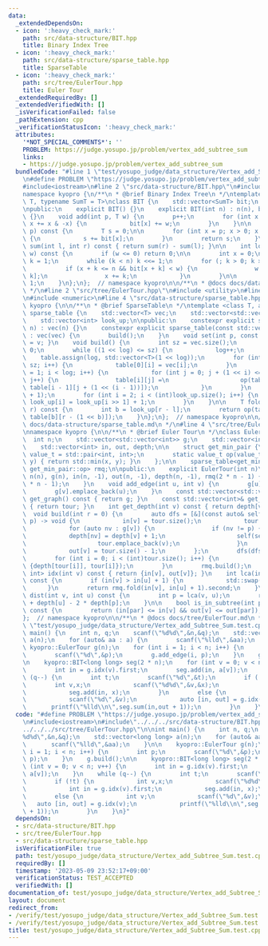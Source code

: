 ```yaml
---
data:
  _extendedDependsOn:
  - icon: ':heavy_check_mark:'
    path: src/data-structure/BIT.hpp
    title: Binary Index Tree
  - icon: ':heavy_check_mark:'
    path: src/data-structure/sparse_table.hpp
    title: SparseTable
  - icon: ':heavy_check_mark:'
    path: src/tree/EulerTour.hpp
    title: Euler Tour
  _extendedRequiredBy: []
  _extendedVerifiedWith: []
  _isVerificationFailed: false
  _pathExtension: cpp
  _verificationStatusIcon: ':heavy_check_mark:'
  attributes:
    '*NOT_SPECIAL_COMMENTS*': ''
    PROBLEM: https://judge.yosupo.jp/problem/vertex_add_subtree_sum
    links:
    - https://judge.yosupo.jp/problem/vertex_add_subtree_sum
  bundledCode: "#line 1 \"test/yosupo_judge/data_structure/Vertex_add_Subtree_Sum.test.cpp\"\
    \n#define PROBLEM \"https://judge.yosupo.jp/problem/vertex_add_subtree_sum\"\n\
    #include<iostream>\n#line 2 \"src/data-structure/BIT.hpp\"\n#include <vector>\n\
    namespace kyopro {\n/**\n * @brief Binary Index Tree\n */\ntemplate <typename\
    \ T, typename SumT = T>\nclass BIT {\n    std::vector<SumT> bit;\n    int n;\n\
    \npublic:\n    explicit BIT() {}\n    explicit BIT(int n) : n(n), bit(n + 1, T())\
    \ {}\n    void add(int p, T w) {\n        p++;\n        for (int x = p; x <= n;\
    \ x += x & -x) {\n            bit[x] += w;\n        }\n    }\n\n    SumT sum(int\
    \ p) const {\n        T s = 0;\n\n        for (int x = p; x > 0; x -= x & -x)\
    \ {\n            s += bit[x];\n        }\n        return s;\n    }\n\n    SumT\
    \ sum(int l, int r) const { return sum(r) - sum(l); }\n\n    int lower_bound(SumT\
    \ w) const {\n        if (w <= 0) return 0;\n\n        int x = 0;\n        int\
    \ k = 1;\n        while (k < n) k <<= 1;\n        for (; k > 0; k >>= 1) {\n \
    \           if (x + k <= n && bit[x + k] < w) {\n                w -= bit[x +\
    \ k];\n                x += k;\n            }\n        }\n\n        return x +\
    \ 1;\n    }\n};\n};  // namespace kyopro\n\n/**\n * @docs docs/data-structure/BIT.md\n\
    \ */\n#line 2 \"src/tree/EulerTour.hpp\"\n#include <utility>\n#line 2 \"src/data-structure/sparse_table.hpp\"\
    \n#include <numeric>\n#line 4 \"src/data-structure/sparse_table.hpp\"\nnamespace\
    \ kyopro {\n\n/**\n * @brief SparseTable\n */\ntemplate <class T, auto op>\nclass\
    \ sparse_table {\n    std::vector<T> vec;\n    std::vector<std::vector<T>> table;\n\
    \    std::vector<int> look_up;\n\npublic:\n    constexpr explicit sparse_table(int\
    \ n) : vec(n) {}\n    constexpr explicit sparse_table(const std::vector<T>& vec)\
    \ : vec(vec) {\n        build();\n    }\n    void set(int p, const T& v) { vec[p]\
    \ = v; }\n    void build() {\n        int sz = vec.size();\n        int log =\
    \ 0;\n        while ((1 << log) <= sz) {\n            log++;\n        }\n    \
    \    table.assign(log, std::vector<T>(1 << log));\n        for (int i = 0; i <\
    \ sz; i++) {\n            table[0][i] = vec[i];\n        }\n        for (int i\
    \ = 1; i < log; i++) {\n            for (int j = 0; j + (1 << i) <= (1 << log);\
    \ j++) {\n                table[i][j] =\n                    op(table[i - 1][j],\
    \ table[i - 1][j + (1 << (i - 1))]);\n            }\n        }\n        look_up.resize(sz\
    \ + 1);\n        for (int i = 2; i < (int)look_up.size(); i++) {\n           \
    \ look_up[i] = look_up[i >> 1] + 1;\n        }\n    }\n\n    T fold(int l, int\
    \ r) const {\n        int b = look_up[r - l];\n        return op(table[b][l],\
    \ table[b][r - (1 << b)]);\n    }\n};\n};  // namespace kyopro\n\n/**\n * @docs\
    \ docs/data-structure/sparse_table.md\n */\n#line 4 \"src/tree/EulerTour.hpp\"\
    \nnamespace kyopro {\n\n/**\n * @brief Euler Tour\n */\nclass EulerTour {\n  \
    \  int n;\n    std::vector<std::vector<int>> g;\n    std::vector<int> tour;\n\
    \    std::vector<int> in, out, depth;\n\n    struct get_min_pair {\n        using\
    \ value_t = std::pair<int, int>;\n        static value_t op(value_t x, value_t\
    \ y) { return std::min(x, y); }\n    };\n\n    sparse_table<get_min_pair::value_t,\
    \ get_min_pair::op> rmq;\n\npublic:\n    explicit EulerTour(int n)\n        :\
    \ n(n), g(n), in(n, -1), out(n, -1), depth(n, -1), rmq(2 * n - 1) {\n        tour.reserve(2\
    \ * n - 1);\n    }\n    void add_edge(int u, int v) {\n        g[u].emplace_back(v);\n\
    \        g[v].emplace_back(u);\n    }\n    const std::vector<std::vector<int>>&\
    \ get_graph() const { return g; }\n    const std::vector<int>& get_tour() const\
    \ { return tour; }\n    int get_depth(int v) const { return depth[v]; }\n\n  \
    \  void build(int r = 0) {\n        auto dfs = [&](const auto& self, int v, int\
    \ p) -> void {\n            in[v] = tour.size();\n            tour.emplace_back(v);\n\
    \            for (auto nv : g[v]) {\n                if (nv != p) {\n        \
    \            depth[nv] = depth[v] + 1;\n                    self(self, nv, v);\n\
    \                    tour.emplace_back(v);\n                }\n            }\n\
    \            out[v] = tour.size() - 1;\n        };\n        dfs(dfs, r, -1);\n\
    \        for (int i = 0; i < (int)tour.size(); i++) {\n            rmq.set(i,\
    \ {depth[tour[i]], tour[i]});\n        }\n        rmq.build();\n    }\n\n    std::pair<int,\
    \ int> idx(int v) const { return {in[v], out[v]}; }\n    int lca(int v, int u)\
    \ const {\n        if (in[v] > in[u] + 1) {\n            std::swap(u, v);\n  \
    \      }\n        return rmq.fold(in[v], in[u] + 1).second;\n    }\n\n    int\
    \ dist(int v, int u) const {\n        int p = lca(v, u);\n        return depth[v]\
    \ + depth[u] - 2 * depth[p];\n    }\n\n    bool is_in_subtree(int par, int v)\
    \ const {\n        return (in[par] <= in[v] && out[v] <= out[par]);\n    }\n};\n\
    };  // namespace kyopro\n\n/**\n * @docs docs/tree/EulerTour.md\n */\n#line 5\
    \ \"test/yosupo_judge/data_structure/Vertex_add_Subtree_Sum.test.cpp\"\n\nint\
    \ main() {\n    int n, q;\n    scanf(\"%d%d\",&n,&q);\n    std::vector<long long>\
    \ a(n);\n    for (auto& aa : a) {\n        scanf(\"%lld\",&aa);\n    }\n\n   \
    \ kyopro::EulerTour g(n);\n    for (int i = 1; i < n; i++) {\n        int p;\n\
    \        scanf(\"%d\",&p);\n        g.add_edge(i, p);\n    }\n    g.build();\n\
    \n    kyopro::BIT<long long> seg(2 * n);\n    for (int v = 0; v < n; v++) {\n\
    \        int in = g.idx(v).first;\n        seg.add(in, a[v]);\n    }\n    while\
    \ (q--) {\n        int t;\n        scanf(\"%d\",&t);\n        if (!t) {\n    \
    \        int v,x;\n            scanf(\"%d%d\",&v,&x);\n            int in = g.idx(v).first;\n\
    \            seg.add(in, x);\n        }\n        else {\n            int v;\n\
    \            scanf(\"%d\",&v);\n            auto [in, out] = g.idx(v);\n     \
    \       printf(\"%lld\\n\",seg.sum(in,out + 1));\n        }\n    }\n}\n"
  code: "#define PROBLEM \"https://judge.yosupo.jp/problem/vertex_add_subtree_sum\"\
    \n#include<iostream>\n#include\"../../../src/data-structure/BIT.hpp\"\n#include\"\
    ../../../src/tree/EulerTour.hpp\"\n\nint main() {\n    int n, q;\n    scanf(\"\
    %d%d\",&n,&q);\n    std::vector<long long> a(n);\n    for (auto& aa : a) {\n \
    \       scanf(\"%lld\",&aa);\n    }\n\n    kyopro::EulerTour g(n);\n    for (int\
    \ i = 1; i < n; i++) {\n        int p;\n        scanf(\"%d\",&p);\n        g.add_edge(i,\
    \ p);\n    }\n    g.build();\n\n    kyopro::BIT<long long> seg(2 * n);\n    for\
    \ (int v = 0; v < n; v++) {\n        int in = g.idx(v).first;\n        seg.add(in,\
    \ a[v]);\n    }\n    while (q--) {\n        int t;\n        scanf(\"%d\",&t);\n\
    \        if (!t) {\n            int v,x;\n            scanf(\"%d%d\",&v,&x);\n\
    \            int in = g.idx(v).first;\n            seg.add(in, x);\n        }\n\
    \        else {\n            int v;\n            scanf(\"%d\",&v);\n         \
    \   auto [in, out] = g.idx(v);\n            printf(\"%lld\\n\",seg.sum(in,out\
    \ + 1));\n        }\n    }\n}"
  dependsOn:
  - src/data-structure/BIT.hpp
  - src/tree/EulerTour.hpp
  - src/data-structure/sparse_table.hpp
  isVerificationFile: true
  path: test/yosupo_judge/data_structure/Vertex_add_Subtree_Sum.test.cpp
  requiredBy: []
  timestamp: '2023-05-09 23:52:17+09:00'
  verificationStatus: TEST_ACCEPTED
  verifiedWith: []
documentation_of: test/yosupo_judge/data_structure/Vertex_add_Subtree_Sum.test.cpp
layout: document
redirect_from:
- /verify/test/yosupo_judge/data_structure/Vertex_add_Subtree_Sum.test.cpp
- /verify/test/yosupo_judge/data_structure/Vertex_add_Subtree_Sum.test.cpp.html
title: test/yosupo_judge/data_structure/Vertex_add_Subtree_Sum.test.cpp
---
```

